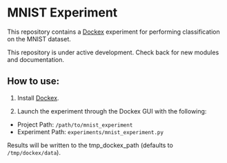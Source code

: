 # MNIST Experiment

This repository contains a [Dockex](https://github.com/ConnexonSystems/dockex) experiment for performing 
classification on the MNIST dataset.

This repository is under active development. Check back for new modules and documentation.

## How to use:

1. Install [Dockex](https://github.com/ConnexonSystems/dockex).

2. Launch the experiment through the Dockex GUI with the following:

* Project Path: ```/path/to/mnist_experiment```
* Experiment Path: ```experiments/mnist_experiment.py```

Results will be written to the tmp_dockex_path (defaults to ```/tmp/dockex/data```).
